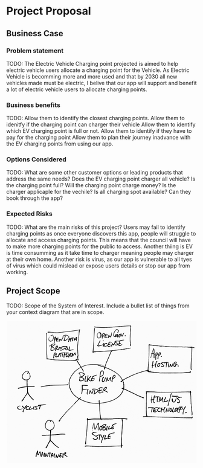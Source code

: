 # Project Proposal

## Business Case

### Problem statement
TODO: The Electric Vehicle Charging point projected is aimed to help electric vehicle users allocate a charging point for the Vehicle. As Electric Vehicle is becomming more and more used and that by 2030 all new vehicles made must be electric, I belive that our app will support and benefit a lot of electric vehicle users to allocate charging points.

### Business benefits
TODO: Allow them to identify the closest charging points.
      Allow them to idenitfy if the charging point can charger their vehicle
      Allow them to identify which EV charging point is full or not.
      Allow them to identify if they have to pay for the charging point
      Allow them to plan their journey inadvance with the EV charging points from using our app.
      
      

### Options Considered
TODO: What are some other customer options or leading products that address the same needs?
      Does the EV charging point charger all vehicle?
      Is the charging point full?
      Will the charging point charge money?
      Is the charger applicaple for the vechile?
      Is all charging spot available?
      Can they book through the app?
      

### Expected Risks
TODO: What are the main risks of this project?
Users may fail to identify charging points as once everyone discovers this app, people will struggle to allocate and access charging points. This means that the council will have to make more charging points for the public to access. Another thiing is EV is time consumming as it take time to charger meaning people may charger at their own home. Another risk is virus, as our app is vulnerable to all tyes of virus which could mislead or expose users details or stop our app from working.


## Project Scope
TODO: Scope of the System of Interest. Include a bullet list of things from your context diagram that are in scope.

![Insert your Context Diagram Here](images/context.png)
